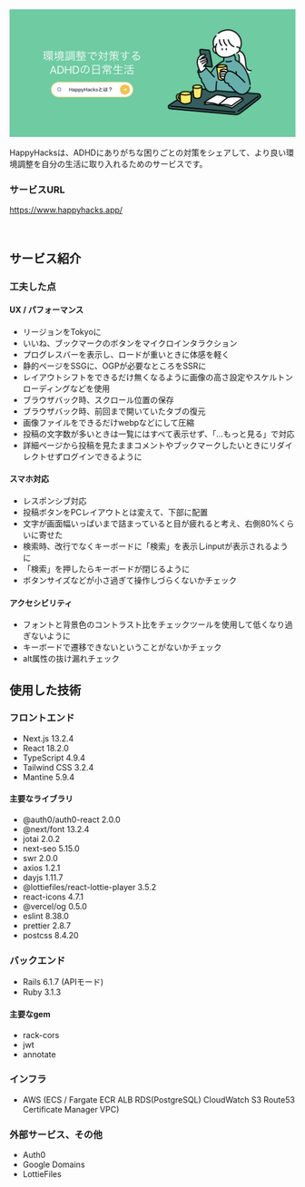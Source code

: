 <img src="./assets/main.png">

HappyHacksは、ADHDにありがちな困りごとの対策をシェアして、より良い環境調整を自分の生活に取り入れるためのサービスです。

### サービスURL
https://www.happyhacks.app/

<br>

## サービス紹介

### 工夫した点
#### UX / パフォーマンス
- リージョンをTokyoに
- いいね、ブックマークのボタンをマイクロインタラクション
- プログレスバーを表示し、ロードが重いときに体感を軽く
- 静的ページをSSGに、OGPが必要なところをSSRに
- レイアウトシフトをできるだけ無くなるように画像の高さ設定やスケルトンローディングなどを使用
- ブラウザバック時、スクロール位置の保存
- ブラウザバック時、前回まで開いていたタブの復元
- 画像ファイルをできるだけwebpなどにして圧縮
- 投稿の文字数が多いときは一覧にはすべて表示せず、「…もっと見る」で対応
- 詳細ページから投稿を見たままコメントやブックマークしたいときにリダイレクトせずログインできるように

#### スマホ対応
- レスポンシブ対応
- 投稿ボタンをPCレイアウトとは変えて、下部に配置
- 文字が画面幅いっぱいまで詰まっていると目が疲れると考え、右側80%くらいに寄せた
- 検索時、改行でなくキーボードに「検索」を表示しinputが表示されるように
- 「検索」を押したらキーボードが閉じるように
- ボタンサイズなどが小さ過ぎて操作しづらくないかチェック

#### アクセシビリティ
- フォントと背景色のコントラスト比をチェックツールを使用して低くなり過ぎないように
- キーボードで遷移できないということがないかチェック
- alt属性の抜け漏れチェック

## 使用した技術

### フロントエンド
- Next.js 13.2.4
- React 18.2.0
- TypeScript 4.9.4
- Tailwind CSS 3.2.4
- Mantine 5.9.4

#### 主要なライブラリ
- @auth0/auth0-react 2.0.0
- @next/font 13.2.4
- jotai 2.0.2
- next-seo 5.15.0
- swr 2.0.0
- axios 1.2.1
- dayjs 1.11.7
- @lottiefiles/react-lottie-player 3.5.2
- react-icons 4.7.1
- @vercel/og 0.5.0
- eslint 8.38.0
- prettier 2.8.7
- postcss 8.4.20

### バックエンド
- Rails 6.1.7 (APIモード)
- Ruby 3.1.3

#### 主要なgem
- rack-cors
- jwt
- annotate

### インフラ
- AWS (ECS / Fargate ECR ALB RDS(PostgreSQL) CloudWatch S3 Route53 Certificate Manager VPC)

### 外部サービス、その他
- Auth0
- Google Domains
- LottieFiles